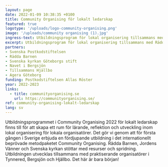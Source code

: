 ```yaml
---
layout: page
date: 2022-01-09 10:38:35 +0100
title: Community Organising för lokalt ledarskap
featured: true
logotype: '/uploads/logo-community-organising.png'
image: '/uploads/community organising (1).jpg'
ingress-text: Utbildningsprogram för lokal organisering tillsammans med Rädda Barnen, Svenska kyrkan Göteborg och lokala organisationer.
excerpt: Utbildningsprogram för lokal organisering tillsammans med Rädda Barnen, Svenska kyrkan Göteborg och lokala organisationer.
partners:
- Svenska Postkodstiftelsen
- Rädda Barnen
- Svenska kyrkan Göteborgs stift
- Navet i Bergsjön
- Tillsammans Hjällbo
- Agera Göteborg
funding: Postkodstiftelsen Allas Röster
year: 2022-2023
links:
  - title: communityorganising.se
    url: https://communityorganising.se/
ref: community-organising-lokalt-ledarskap
lang: sv
---
```


Utbildningsprogrammet i Community Organising 2022 för lokalt ledarskap finns till för att skapa ett rum för lärande, reflektion och utveckling inom lokal organisering för lokala organisatörer. Det gör vi genom att för första gången i Sverige erbjuda en fördjupande utbildning i det internationellt beprövade metodpaketet Community Organising. Rädda Barnen, Jordens Vänner och Svenska kyrkan stöttar med resurser och spridning. Utbildningen utvecklas tillsammans med praktiserande organisatörer i Tynnered, Bergsjön och Hjällbo. Det här är bara början! 
